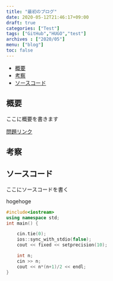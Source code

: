 ```yaml
---
title: "最初のブログ"
date: 2020-05-12T21:46:17+09:00
draft: true
categories: ["Test"]
tags: ["GitHub","HUGO","test"]
archives : ["2020/05"]
menu: ["blog"]
toc: false
---
```


<!-------  ここは目次 ------ >
<!-- TOC -->

- [概要](#概要)
- [考察](#考察)
- [ソースコード](#ソースコード)

<!-- /TOC -->
<!-------  目次終了 --------->

<!--more-->

## 概要

ここに概要を書きます <br>

[問題リンク](https://atcoder.jp/contests/abc167/tasks/abc167_a)

## 考察

## ソースコード

ここにソースコードを書く<br>

hogehoge

```cpp
#include<iostream>
using namespace std;
int main() {

	cin.tie(0);
	ios::sync_with_stdio(false);
	cout << fixed << setprecision(10);

	int n;
	cin >> n;
	cout << n*(n+1)/2 << endl;
}
```

